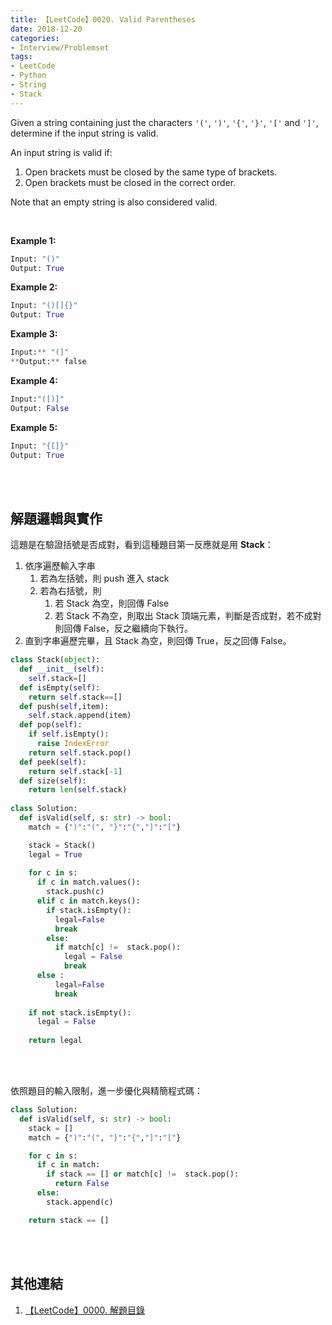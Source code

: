 ```yaml
---
title: 【LeetCode】0020. Valid Parentheses
date: 2018-12-20
categories:
- Interview/Problemset
tags:
- LeetCode
- Python
- String
- Stack
--- 
```


Given a string containing just the characters  `'('`,  `')'`,  `'{'`,  `'}'`,  `'['`  and  `']'`, determine if the input string is valid.

An input string is valid if:

1.  Open brackets must be closed by the same type of brackets.
2.  Open brackets must be closed in the correct order.

Note that an empty string is also considered valid.
<!--more-->
<br>

**Example 1:**
```python
Input: "()"
Output: True
```

**Example 2:**
```python
Input: "()[]{}"
Output: True
```

**Example 3:**
```python
Input:** "(]"
**Output:** false
```

**Example 4:**
```python
Input:"([)]"
Output: False
```

**Example 5:**
```python
Input: "{[]}"
Output: True
```


<br><br>

## 解題邏輯與實作
這題是在驗證括號是否成對，看到這種題目第一反應就是用 **Stack**：
1. 依序遍歷輸入字串
	 1. 若為左括號，則 push 進入 stack
	 2. 若為右括號，則
		  1. 若 Stack 為空，則回傳 False
		  2. 若 Stack 不為空，則取出 Stack 頂端元素，判斷是否成對，若不成對則回傳 False，反之繼續向下執行。
2. 直到字串遍歷完畢，且 Stack 為空，則回傳 True，反之回傳 False。

```python
class Stack(object):
  def __init__(self):
    self.stack=[]
  def isEmpty(self):
    return self.stack==[]
  def push(self,item):
    self.stack.append(item)
  def pop(self):
    if self.isEmpty():
      raise IndexError
    return self.stack.pop()
  def peek(self):
    return self.stack[-1]
  def size(self):
    return len(self.stack)
    
class Solution:
  def isValid(self, s: str) -> bool:
    match = {")":"(", "}":"{","]":"["}

    stack = Stack()
    legal = True
        
    for c in s:
      if c in match.values():
        stack.push(c)
      elif c in match.keys():
        if stack.isEmpty():
          legal=False
          break
        else:                    
          if match[c] !=  stack.pop():
            legal = False
            break
      else :
          legal=False
          break
                    
    if not stack.isEmpty():
      legal = False
        
    return legal
```

<br><br>

依照題目的輸入限制，進一步優化與精簡程式碼：
```python
class Solution:
  def isValid(self, s: str) -> bool:
    stack = []
    match = {")":"(", "}":"{","]":"["}

    for c in s:
      if c in match:
        if stack == [] or match[c] !=  stack.pop():
          return False
      else:
        stack.append(c)

    return stack == []
```

<br><br>

## 其他連結
1. [【LeetCode】0000. 解題目錄](/LeetCode-0000-Contents/)
